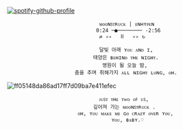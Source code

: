 [![spotify-github-profile](https://spotify-github-profile.kittinanx.com/api/view?uid=31hqokoegajddtfezndvbdemnqpm&cover_image=true&theme=novatorem&show_offline=false&background_color=121212&interchange=false&bar_color=c51b1b&bar_color_cover=true)](https://spotify-github-profile.kittinanx.com/api/view?uid=31hqokoegajddtfezndvbdemnqpm&redirect=true)
                                  

                                  ᴍᴏᴏɴꜱᴛʀᴜᴄᴋ | ᴇɴʜʏᴘᴇɴ   
                                 0:24 ─●──────── -2:56
                                  ⇄ ◃◃   ⅠⅠ   ▹▹ ↻ 

                                  달빛 아래 ʏᴏᴜ ᴀɴᴅ ɪ,
                                태양은 ʙᴇʜɪɴᴅ ᴛʜᴇ ɴɪɢʜᴛ.
                                   영원이 될 오늘 밤,
                          춤을 추며 취해가지 ᴀʟʟ ɴɪɢʜᴛ ʟᴏɴɢ, ᴏʜ.

![ff05148da86ad17ff7d09ba7e411efec](https://github.com/user-attachments/assets/9e243a45-5479-4f3a-a6c4-d626047eae68)

                                  ᴊᴜꜱᴛ ᴛʜᴇ ᴛᴡᴏ ᴏꜰ ᴜꜱ,
                                깊어져 가는 ᴍᴏᴏɴꜱᴛʀᴜᴄᴋ . 
                           ᴏʜ, ʏᴏᴜ ᴍᴀᴋᴇ ᴍᴇ ɢᴏ ᴄʀᴀᴢʏ ᴏᴠᴇʀ ʏᴏᴜ,
                                      ʏᴏᴜ, ʙᴀʙʏ.♡
